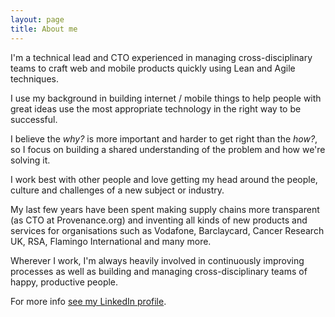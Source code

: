 ```yaml
---
layout: page
title: About me
---
```


I'm a technical lead and CTO experienced in managing cross-disciplinary teams to craft web and mobile products quickly using Lean and Agile techniques.

I use my background in building internet / mobile things to help people with great ideas use the most appropriate technology in the right way to be successful.

I believe the _why?_ is more important and harder to get right than the _how?_, so I focus on building a shared understanding of the problem and how we're solving it.

I work best with other people and love getting my head around the people, culture and challenges of a new subject or industry.

My last few years have been spent making supply chains more transparent (as CTO at Provenance.org) and inventing all kinds of new products and services for organisations such as Vodafone, Barclaycard, Cancer Research UK, RSA, Flamingo International and many more.

Wherever I work, I'm always heavily involved in continuously improving processes as well as building and managing cross-disciplinary teams of happy, productive people.

For more info <a href="http://uk.linkedin.com/in/iankynnersley/" onclick="trackOutboundLink('http://uk.linkedin.com/in/iankynnersley/'); return false;">see my LinkedIn profile</a>.